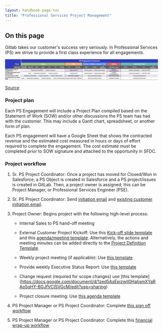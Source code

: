 ```yaml
---
layout: handbook-page-toc
title: "Professional Services Project Management"
---
```


## On this page


Gitlab takes our customer's success very seriously. In Professional Services (PS) we strive to provide a first class experience for all engagements.

![](./image.png)

[Source](https://docs.google.com/spreadsheets/d/1uRoB73lZtvNhkk-Z9eQS3_Ys4yX8vVUXXqQUO7Nm1ss/edit?usp=sharing)
 
### Project plan
 
Each PS Engagement will include a Project Plan compiled based on the Statement of Work (SOW) and/or other discussions the PS team has had with the customer.  This may include a Gantt chart, spreadsheet, or another form of plan.
 
Each PS engagement will have a Google Sheet that shows the contracted revenue and the estimated cost measured in hours or days of effort required to complete the engagement. The cost estimate must be completed prior to SOW signature and attached to the opportunity in SFDC.
 
### Project workflow
 
1. Sr. PS Project Coordinator: Once a project has moved for Closed/Won in Salesforce, a PS Object is created in Salesforce and a PS project/issues is created in GitLab.  Then, a project owner is assigned; this can be Project Manager, or Professional Services Engineer (PSE).
 
1. Sr. PS Project Coordinator: Send [initiation email](https://docs.google.com/document/d/1je9dqVJpFFMv7aw9WhPeQ8aufx6Sj3OZveqaHHd212w/edit) and [existing customer initiation email](https://docs.google.com/document/d/1eNPXLmstMLoatpOBIhxrJgnPFgqYByPaJoFQRd2kz9U/edit).
 
1. Project Owner: Begins project with the following high-level process:
   - Internal Sales to PS hand-off meeting
 
   - External Customer Project Kickoff: Use this [Kick-off slide template](https://docs.google.com/presentation/d/1HtVIE64N94Rcc774ujllClGmYZ5y1_ApE4-O3pazR6k/edit#slide=id.g59bfc474c5_2_145) and this [agenda/meeting template](https://docs.google.com/document/d/1WPnBQUOT2dug8rPkA-VFzXtE1AlQJGMMROQPhHOh4Bg/edit). Alternatively, the actions and meeting minutes can be added directly to the [Project Definition Template](https://docs.google.com/spreadsheets/d/1t_vVPvzh0aGBBB-5tCcl8e7Gi_CbJ6hXGuRxSTyZ9fQ/edit?usp=sharing).
   - Weekly project meeting (if applicable): Use [this template](https://docs.google.com/document/d/1WPnBQUOT2dug8rPkA-VFzXtE1AlQJGMMROQPhHOh4Bg/edit)
   - Provide weekly Executive Status Report: Use [this template](https://docs.google.com/document/d/1tPsQbaq36zs4oKh6LXKXQPGy4Dmk7gbQfiZN4duu81o/edit)
   - Change request (required for scope changes) use [this template] (https://docs.google.com/document/d/1zed5AsEpjzwII0HaIjsmXYaRAp5qHY-BGJfVCISVGcM/edit?usp=sharing)
   - Project closure meeting: Use [this agenda template](https://docs.google.com/document/d/1Cw5eLe8VKFtHG9xGqUiCua8Pbu52reMzHujcPWq3ofQ/edit)
  
1. PS Project Manager or PS Project Coordinator: Complete [this sign off workflow](/handbook/customer-success/professional-services-engineering/workflows/project_execution/sign-off.html)
 
1. PS Project Manager or PS Project Coordinator: Complete this [financial wrap-up workflow](/handbook/customer-success/professional-services-engineering/workflows/internal/financial-wrapup.html)
